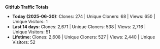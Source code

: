 
**GitHub Traffic Totals**

- **Today (2025-06-30):** Clones: 274 | Unique Cloners: 68 | Views: 650 | Unique Visitors: 1
- **Last 14 days:** Clones: 2,671 | Unique Cloners: 538 | Views: 2,716 | Unique Visitors: 51
- **Lifetime:** Clones: 2,608 | Unique Cloners: 527 | Views: 2,440 | Unique Visitors: 52
